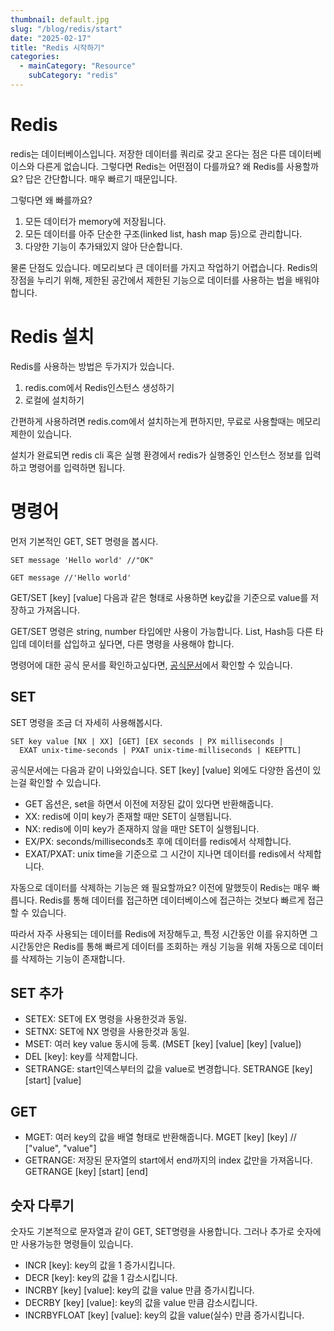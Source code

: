 ```yaml
---
thumbnail: default.jpg
slug: "/blog/redis/start"
date: "2025-02-17"
title: "Redis 시작하기"
categories:
  - mainCategory: "Resource"
    subCategory: "redis"
---
```

# Redis

redis는 데이터베이스입니다.
저장한 데이터를 쿼리로 갖고 온다는 점은 다른 데이터베이스와 다른게 없습니다.
그렇다면 Redis는 어떤점이 다를까요? 왜 Redis를 사용할까요?
답은 간단합니다. 매우 빠르기 때문입니다.

그렇다면 왜 빠를까요?
1. 모든 데이터가 memory에 저장됩니다.
2. 모든 데이터를 아주 단순한 구조(linked list, hash map 등)으로 관리합니다.
3. 다양한 기능이 추가돼있지 않아 단순합니다.

물론 단점도 있습니다.
메모리보다 큰 데이터를 가지고 작업하기 어렵습니다.
Redis의 장점을 누리기 위해, 제한된 공간에서 제한된 기능으로 데이터를 사용하는 법을 배워야합니다.


# Redis 설치
Redis를 사용하는 방법은 두가지가 있습니다.

1. redis.com에서 Redis인스턴스 생성하기
2. 로컬에 설치하기

간편하게 사용하려면 redis.com에서 설치하는게 편하지만, 무료로 사용할때는 메모리 제한이 있습니다.

설치가 완료되면 redis cli 혹은 실행 환경에서 redis가 실행중인 인스턴스 정보를 입력하고 명령어를 입력하면 됩니다.


# 명령어

먼저 기본적인 GET, SET 명령을 봅시다.
```redis
SET message 'Hello world' //"OK"

GET message //'Hello world'
```

GET/SET \[key] \[value] 다음과 같은 형태로 사용하면 key값을 기준으로 value를 저장하고 가져옵니다.

GET/SET 명령은 string, number 타입에만 사용이 가능합니다. List, Hash등 다른 타입데 데이터를 삽입하고 싶다면, 다른 명령을 사용해야 합니다.

명령어에 대한 공식 문서를 확인하고싶다면,
[공식문서](https://redis.io/commands)에서 확인할 수 있습니다.

## SET
SET 명령을 조금 더 자세히 사용해봅시다.
```
SET key value [NX | XX] [GET] [EX seconds | PX milliseconds |
  EXAT unix-time-seconds | PXAT unix-time-milliseconds | KEEPTTL]
```
공식문서에는 다음과 같이 나와있습니다. SET \[key] \[value] 외에도 다양한 옵션이 있는걸 확인할 수 있습니다.

- GET 옵션은, set을 하면서 이전에 저장된 값이 있다면 반환해줍니다.
- XX: redis에 이미 key가 존재할 때만 SET이 실행됩니다.
- NX: redis에 이미 key가 존재하지 않을 때만 SET이 실행됩니다.
- EX/PX: seconds/milliseconds초 후에 데이터를 redis에서 삭제합니다.
- EXAT/PXAT: unix time을 기준으로 그 시간이 지나면 데이터를 redis에서 삭제합니다.

자동으로 데이터를 삭제하는 기능은 왜 필요할까요?
이전에 말했듯이 Redis는 매우 빠릅니다. Redis를 통해 데이터를 접근하면 데이터베이스에 접근하는 것보다 빠르게 접근할 수 있습니다. 

따라서 자주 사용되는 데이터를 Redis에 저장해두고, 특정 시간동안 이를 유지하면 그 시간동안은 Redis를 통해 빠르게 데이터를 조회하는 캐싱 기능을 위해 자동으로 데이터를 삭제하는 기능이 존재합니다.

## SET 추가

- SETEX: SET에 EX 명령을 사용한것과 동일.
- SETNX: SET에 NX 명령을 사용한것과 동일.
- MSET: 여러 key value 동시에 등록. (MSET \[key] \[value] \[key] \[value])
- DEL \[key]: key를 삭제합니다.
- SETRANGE: start인덱스부터의 값을 value로 변경합니다.
	SETRANGE \[key] \[start] \[value]

## GET

- MGET: 여러 key의 값을 배열 형태로 반환해줍니다.
	MGET \[key] \[key] // \["value", "value"\]
- GETRANGE: 저장된 문자열의 start에서 end까지의 index 값만을 가져옵니다.
	GETRANGE \[key] \[start] \[end]

## 숫자 다루기

숫자도 기본적으로 문자열과 같이 GET, SET명령을 사용합니다.
그러나 추가로 숫자에만 사용가능한 명령들이 있습니다.

- INCR \[key]: key의 값을 1 증가시킵니다.
- DECR \[key]: key의 값을 1 감소시킵니다.
- INCRBY \[key] \[value]: key의 값을 value 만큼 증가시킵니다.
- DECRBY \[key] \[value]: key의 값을 value 만큼 감소시킵니다.
- INCRBYFLOAT \[key] \[value]: key의 값을 value(실수) 만큼 증가시킵니다.
